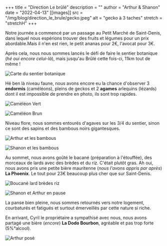 +++
title = "Direction Le brûlé"
description = ""
author = "Arthur & Shanon"
date = "2022-04-13"
[[images]]
  src = "/img/blog/direction_le_brule/gecko.jpeg"
  alt = "gecko à 3 taches"
  stretch = "stretchH"
+++

Notre journée a commencé par un passage au Petit Marché de Saint-Denis, dans lequel nous espérions trouver des fruits et légumes pour un prix abordable.Mais il n'en est rien, le petit ananas pour 2€, l'avocat pour 3€.

Après cela, nous nous sommes lancés le défi de faire le sentier botanique (*hé oui encore celui-là*), mais jusqu'au Brûlé cette fois-ci, 11km tout de même ! 

![Carte du sentier botanique](/img/blog/direction_le_brule/cartesentier.jpeg)

Hé ben là niveau faune, nous avons encore eu la chance d'observer 3 **endormis** (caméléons), pleins de geckos et 2 **agames** arlequins (lézards) dont il est impossible de prendre en photo, ils sont trop rapides. 

![Caméléon Vert](/img/blog/direction_le_brule/endormivert.jpeg)

![Caméléon Brun](/img/blog/direction_le_brule/endormibrun.jpeg)


Niveau flore, nous sommes entourés d'agaves sur les 3/4 du sentier, sinon ce sont des sapins et des bambous noirs gigantesques. 

![Arthur et les bambous](/img/blog/direction_le_brule/Bambous.jpeg)

![Shanon et les bambous](/img/blog/direction_le_brule/bambousgeants.jpeg)


Au sommet, nous avons goûté le bacané (préparation à l'étouffée), des morceaux de lards avec des brèdes et du riz. C'était plutôt gras. Ah oui, nous avons pris une petite bière mauritenne (*nous l'avons appris par après*) **La Phoenix**. Le tout pour 23€ beaucoup plus cher que sur Saint-Denis. 

![Boucané lard brèdes riz](/img/blog/direction_le_brule/boucane.jpeg)

![Shanon et Arthur en pause](/img/blog/direction_le_brule/Pausemiam.jpeg)


La panse bien pleine, nous sommes retournés vers notre logement, courbaturés et fatigués et surtout émerveillés par cette nature si riche. 

En arrivant, Cyril le propriétaire a sympathisé avec nous, nous avons partagé une bière (*encore*) **La Dodo Bourbon**, agréable et pas trop forte (5%°alcool). 

![Arthur posé](/img/blog/direction_le_brule/Petitepausemeritee.jpeg)


